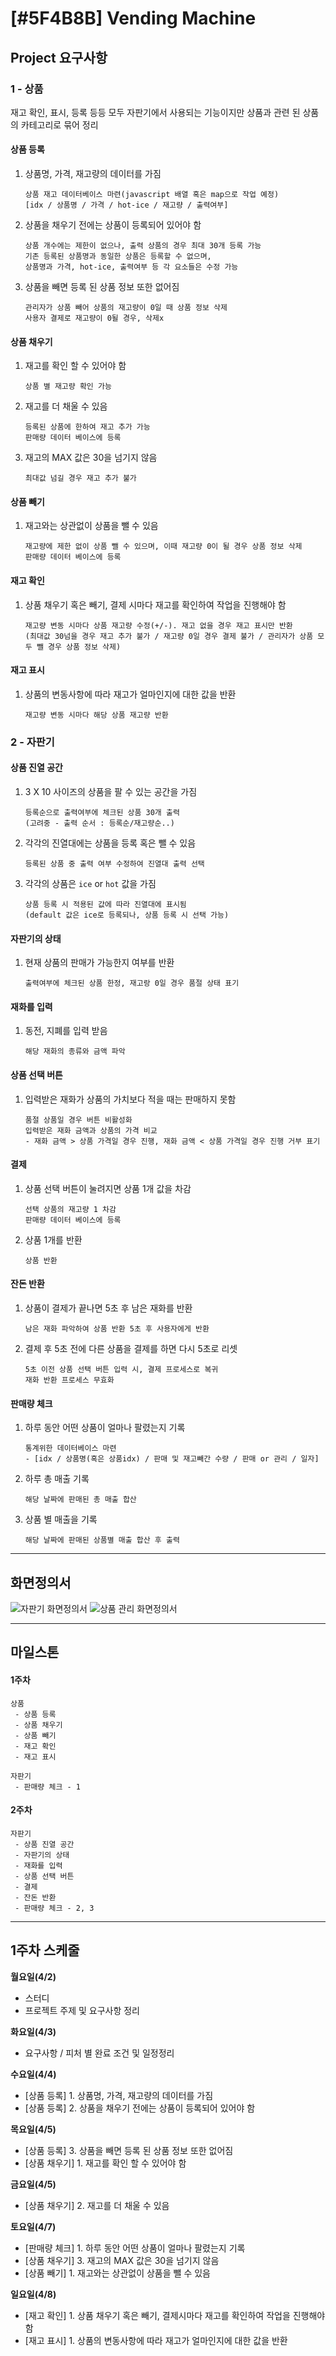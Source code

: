 # [#5F4B8B] Vending Machine
## Project 요구사항

### 1 - 상품
재고 확인, 표시, 등록 등등 모두 자판기에서 사용되는 기능이지만 상품과 관련 된 상품의 카테고리로 묶어 정리

#### 상품 등록
1. 상품명, 가격, 재고량의 데이터를 가짐
   ```
   상품 재고 데이터베이스 마련(javascript 배열 혹은 map으로 작업 예정)
   [idx / 상품명 / 가격 / hot-ice / 재고량 / 출력여부]
   ```
2. 상품을 채우기 전에는 상품이 등록되어 있어야 함
   ```
   상품 개수에는 제한이 없으나, 출력 상품의 경우 최대 30개 등록 가능
   기존 등록된 상품명과 동일한 상품은 등록할 수 없으며,
   상품명과 가격, hot-ice, 출력여부 등 각 요소들은 수정 가능
   ```
3. 상품을 빼면 등록 된 상품 정보 또한 없어짐
   ```
   관리자가 상품 빼어 상품의 재고량이 0일 때 상품 정보 삭제
   사용자 결제로 재고량이 0될 경우, 삭제x
   ```

#### 상품 채우기
1. 재고를 확인 할 수 있어야 함
   ```
   상품 별 재고량 확인 가능
   ```
2. 재고를 더 채울 수 있음
   ```
   등록된 상품에 한하여 재고 추가 가능
   판매량 데이터 베이스에 등록
   ```
3. 재고의 MAX 값은 30을 넘기지 않음
   ```
   최대값 넘길 경우 재고 추가 불가
   ```

#### 상품 빼기
1. 재고와는 상관없이 상품을 뺄 수 있음
   ```
   재고량에 제한 없이 상품 뺄 수 있으며, 이때 재고량 0이 될 경우 상품 정보 삭제
   판매량 데이터 베이스에 등록
   ```

#### 재고 확인
1. 상품 채우기 혹은 빼기, 결제 시마다 재고를 확인하여 작업을 진행해야 함
   ```
   재고량 변동 시마다 상품 재고량 수정(+/-). 재고 없을 경우 재고 표시만 반환
   (최대값 30넘을 경우 재고 추가 불가 / 재고량 0일 경우 결제 불가 / 관리자가 상품 모두 뺄 경우 상품 정보 삭제)
   ```

#### 재고 표시
1. 상품의 변동사항에 따라 재고가 얼마인지에 대한 값을 반환
   ```
   재고량 변동 시마다 해당 상품 재고량 반환
   ```


### 2 - 자판기
#### 상품 진열 공간
1. 3 X 10 사이즈의 상품을 팔 수 있는 공간을 가짐
   ```
   등록순으로 출력여부에 체크된 상품 30개 출력
   (고려중 - 출력 순서 : 등록순/재고량순..)
   ```
2. 각각의 진열대에는 상품을 등록 혹은 뺄 수 있음
   ```
   등록된 상품 중 출력 여부 수정하여 진열대 출력 선택
   ```
3. 각각의 상품은 `ice` or `hot` 값을 가짐
   ```
   상품 등록 시 적용된 값에 따라 진열대에 표시됨
   (default 값은 ice로 등록되나, 상품 등록 시 선택 가능)
   ```

#### 자판기의 상태
1. 현재 상품의 판매가 가능한지 여부를 반환
   ```
   출력여부에 체크된 상품 한정, 재고랑 0일 경우 품절 상태 표기
   ```

#### 재화를 입력
1. 동전, 지폐를 입력 받음
    ```
    해당 재화의 종류와 금액 파악
    ```

#### 상품 선택 버튼
1. 입력받은 재화가 상품의 가치보다 적을 때는 판매하지 못함
   ```
   품절 상품일 경우 버튼 비활성화
   입력받은 재화 금액과 상품의 가격 비교
   - 재화 금액 > 상품 가격일 경우 진행, 재화 금액 < 상품 가격일 경우 진행 거부 표기
   ```

#### 결제
1. 상품 선택 버튼이 눌려지면 상품 1개 값을 차감
   ```
   선택 상품의 재고량 1 차감
   판매량 데이터 베이스에 등록
   ```
2. 상품 1개를 반환
   ```
   상품 반환
   ```

#### 잔돈 반환
1. 상품이 결제가 끝나면 5초 후 남은 재화를 반환
   ```
   남은 재화 파악하여 상품 반환 5초 후 사용자에게 반환
   ```
2. 결제 후 5초 전에 다른 상품을 결제를 하면 다시 5초로 리셋
   ```
   5초 이전 상품 선택 버튼 입력 시, 결제 프로세스로 복귀
   재화 반환 프로세스 무효화
   ```

#### 판매량 체크
1. 하루 동안 어떤 상품이 얼마나 팔렸는지 기록
   ```
   통계위한 데이터베이스 마련
   - [idx / 상품명(혹은 상품idx) / 판매 및 재고빼간 수량 / 판매 or 관리 / 일자]
   ```
2. 하루 총 매출 기록
   ```
   해당 날짜에 판매된 총 매출 합산
   ```
3. 상품 별 매출을 기록
   ```
   해당 날짜에 판매된 상품별 매출 합산 후 출력
   ```
- - -

## 화면정의서

![자판기 화면정의서](./images/vm.jpg)
![상품 관리 화면정의서](./images/vm_admin.jpg)

- - -
## 마일스톤
#### 1주차
```
상품
 - 상품 등록
 - 상품 채우기
 - 상품 빼기
 - 재고 확인
 - 재고 표시

자판기
 - 판매량 체크 - 1
```
#### 2주차
```
자판기
 - 상품 진열 공간
 - 자판기의 상태
 - 재화를 입력
 - 상품 선택 버튼
 - 결제
 - 잔돈 반환
 - 판매량 체크 - 2, 3
```

- - -
## 1주차 스케줄

**월요일(4/2)**
- 스터디
- 프로젝트 주제 및 요구사항 정리

**화요일(4/3)**
- 요구사항 / 피처 별 완료 조건 및 일정정리

**수요일(4/4)**
- [상품 등록] 1. 상품명, 가격, 재고량의 데이터를 가짐
- [상품 등록] 2. 상품을 채우기 전에는 상품이 등록되어 있어야 함


**목요일(4/5)**
- [상품 등록] 3. 상품을 빼면 등록 된 상품 정보 또한 없어짐
- [상품 채우기] 1. 재고를 확인 할 수 있어야 함

**금요일(4/5)**
- [상품 채우기] 2. 재고를 더 채울 수 있음

**토요일(4/7)**
- [판매량 체크] 1. 하루 동안 어떤 상품이 얼마나 팔렸는지 기록
- [상품 채우기] 3. 재고의 MAX 값은 30을 넘기지 않음
- [상품 빼기] 1. 재고와는 상관없이 상품을 뺄 수 있음

**일요일(4/8)**
- [재고 확인] 1. 상품 채우기 혹은 빼기, 결제시마다 재고를 확인하여 작업을 진행해야 함
- [재고 표시] 1. 상품의 변동사항에 따라 재고가 얼마인지에 대한 값을 반환
